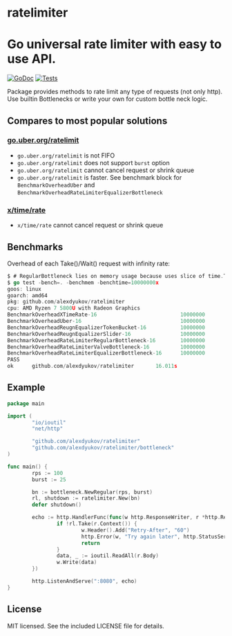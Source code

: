 # ratelimiter
Go universal rate limiter with easy to use API.
====
[![GoDoc](https://godoc.org/github.com/alexdyukov/ratelimiter?status.svg)](https://godoc.org/github.com/alexdyukov/ratelimiter)
[![Tests](https://github.com/alexdyukov/ratelimiter/actions/workflows/tests.yml/badge.svg?branch=master)](https://github.com/alexdyukov/ratelimiter/actions/workflows/tests.yml?query=branch%3Amaster)

Package provides methods to rate limit any type of requests (not only http). Use builtin Bottlenecks or write your own for custom bottle neck logic.

## Compares to most popular solutions

### [go.uber.org/ratelimit](https://pkg.go.dev/go.uber.org/ratelimit)
- `go.uber.org/ratelimit` is not FIFO
- `go.uber.org/ratelimit` does not support `burst` option
- `go.uber.org/ratelimit` cannot cancel request or shrink queue
- `go.uber.org/ratelimit` is faster. See benchmark block for `BenchmarkOverheadUber` and `BenchmarkOverheadRateLimiterEqualizerBottleneck`

### [x/time/rate](https://pkg.go.dev/golang.org/x/time/rate)
- `x/time/rate` cannot cancel request or shrink queue

## Benchmarks

Overhead of each Take()/Wait() request with infinity rate:
```go
$ # RegularBottleneck lies on memory usage because uses slice of time.Time{} with length of required RPS
$ go test -bench=. -benchmem -benchtime=10000000x
goos: linux
goarch: amd64
pkg: github.com/alexdyukov/ratelimiter
cpu: AMD Ryzen 7 5800U with Radeon Graphics
BenchmarkOverheadXTimeRate-16                           10000000               173.0 ns/op             0 B/op          0 allocs/op
BenchmarkOverheadUber-16                                10000000                37.02 ns/op            0 B/op          0 allocs/op
BenchmarkOverheadReugnEqualizerTokenBucket-16           10000000               149.3 ns/op             0 B/op          0 allocs/op
BenchmarkOverheadReugnEqualizerSlider-16                10000000               135.2 ns/op             0 B/op          0 allocs/op
BenchmarkOverheadRateLimiterRegularBottleneck-16        10000000               256.6 ns/op             0 B/op          0 allocs/op
BenchmarkOverheadRateLimiterValveBottleneck-16          10000000               175.1 ns/op             0 B/op          0 allocs/op
BenchmarkOverheadRateLimiterEqualizerBottleneck-16      10000000               255.8 ns/op             0 B/op          0 allocs/op
PASS
ok      github.com/alexdyukov/ratelimiter       16.011s
```

## Example

```go
package main

import (
        "io/ioutil"
        "net/http"

        "github.com/alexdyukov/ratelimiter"
        "github.com/alexdyukov/ratelimiter/bottleneck"
)

func main() {
        rps := 100
        burst := 25

        bn := bottleneck.NewRegular(rps, burst)
        rl, shutdown := ratelimiter.New(bn)
        defer shutdown()

        echo := http.HandlerFunc(func(w http.ResponseWriter, r *http.Request) {
                if !rl.Take(r.Context()) {
                        w.Header().Add("Retry-After", "60")
                        http.Error(w, "Try again later", http.StatusServiceUnavailable)
                        return
                }
                data, _ := ioutil.ReadAll(r.Body)
                w.Write(data)
        })

        http.ListenAndServe(":8080", echo)
}
```

## License

MIT licensed. See the included LICENSE file for details.

